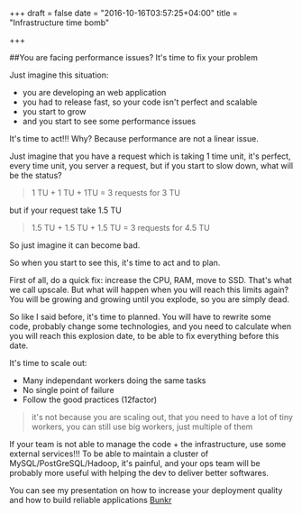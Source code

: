 +++
draft = false
date = "2016-10-16T03:57:25+04:00"
title = "Infrastructure time bomb"

+++

##You are facing performance issues? It's time to fix your problem

Just imagine this situation:

* you are developing an web application
* you had to release fast, so your code isn't perfect and scalable
* you start to grow
* and you start to see some performance issues

It's time to act!!! Why? Because performance are not a linear issue.

Just imagine that you have a request which is taking 1 time unit, it's perfect, every time unit, you server a request, but if you start to slow down, what will be the status?

> 1 TU + 1 TU + 1TU = 3 requests for 3 TU

but if your request take 1.5 TU

> 1.5 TU + 1.5 TU + 1.5 TU = 3 requests for 4.5 TU

So just imagine it can become bad.

So when you start to see this, it's time to act and to plan.

First of all, do a quick fix: increase the CPU, RAM, move to SSD. That's what we call upscale. But what will happen when you will reach this limits again? You will be growing and growing until you explode, so you are simply dead.

So like I said before, it's time to planned. You will have to rewrite some code, probably change some technologies, and you need to calculate when you will reach this explosion date, to be able to fix everything before this date.

It's time to scale out:

* Many independant workers doing the same tasks
* No single point of failure
* Follow the good practices (12factor)

> it's not because you are scaling out, that you need to have a lot of tiny workers, you can still use big workers, just multiple of them

If your team is not able to manage the code + the infrastructure, use some external services!!! To be able to maintain a cluster of MySQL/PostGreSQL/Hadoop, it's painful, and your ops team will be probably more useful with helping the dev to deliver better softwares.

You can see my presentation on how to increase your deployment quality and how to build reliable  applications [Bunkr](http://bunkrapp.com/present/ojv16q/?utm_medium=share)

